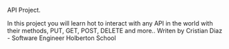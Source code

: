 API Project.

In this project you will learn hot to interact with any API in the world
with their methods, PUT, GET, POST, DELETE and more..
Writen by Cristian Diaz - Software Engineer Holberton School
